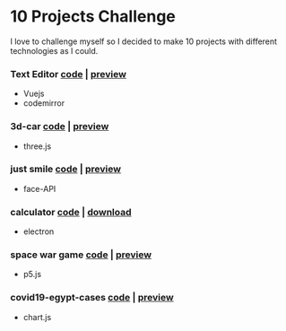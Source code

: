 # 10 Projects Challenge
I love to challenge myself so I decided to make 10 projects with different technologies as I could.
### Text Editor [code](https://github.com/ahmadfathy97/10-projects-challenge/tree/text-editor) |  [preview](https://online-text-editor.netlify.app/)
  * Vuejs
  * codemirror

### 3d-car [code](https://github.com/ahmadfathy97/10-projects-challenge/tree/3d-car) | [preview](https://3d-car.netlify.app/)
  * three.js

### just smile [code](https://github.com/ahmadfathy97/10-projects-challenge/tree/face-recognition) |  [preview](https://just-smile.netlify.app/)
  * face-API

### calculator [code](https://github.com/ahmadfathy97/10-projects-challenge/tree/calculator) | [download](https://github.com/ahmadfathy97/10-projects-challenge/releases/download/Calculator/calculator.Setup.1.0.0.exe)
  * electron

### space war game [code](https://github.com/ahmadfathy97/10-projects-challenge/tree/space-war) | [preview](https://space-war2.netlify.app/)
  * p5.js

### covid19-egypt-cases [code](https://github.com/ahmadfathy97/10-projects-challenge/tree/covid19-egypt-cases) | [preview](https://covid19-egypt-cases.netlify.app/)
  * chart.js
